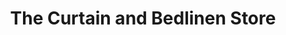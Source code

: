 ---
title: "The Curtain and Bedlinen Store"
url: /gorey/the-curtain-and-bedlinen-store/
shop: curtain
---